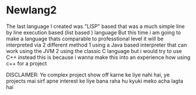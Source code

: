 # Newlang2
The last language I created was "LISP" based that was a much simple line by line execution based (list based ) language 
But this time i am going to make a language thats comparable to professtional level it will be interpreted via 2 different method 
1 using a Java based interpreter that can work using the JVM 
2 using the classic C language but i would try to use C++ instead 
this is because i wanna make this into an experience how using c++ for a project



DISCLAIMER: Ye complex project show off karne ke liye nahi hai, ye projects mai sirf apne interest ke liye bana raha hu kyuki meko acha lagta hai 